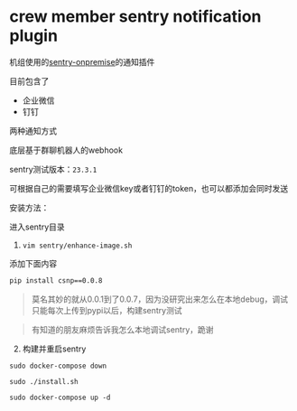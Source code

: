 crew member sentry notification plugin
===

机组使用的[sentry-onpremise](https://github.com/getsentry/onpremise)的通知插件

目前包含了

+ 企业微信
+ 钉钉

两种通知方式

底层基于群聊机器人的webhook

sentry测试版本：`23.3.1`

可根据自己的需要填写企业微信key或者钉钉的token，也可以都添加会同时发送

安装方法：

进入sentry目录

1. `vim sentry/enhance-image.sh` 

添加下面内容

```bash
pip install csnp==0.0.8
```

> 莫名其妙的就从0.0.1到了0.0.7，因为没研究出来怎么在本地debug，调试只能每次上传到pypi以后，构建sentry测试

> 有知道的朋友麻烦告诉我怎么本地调试sentry，跪谢

2. 构建并重启sentry

`sudo docker-compose down`

`sudo ./install.sh`

`sudo docker-compose up -d`
